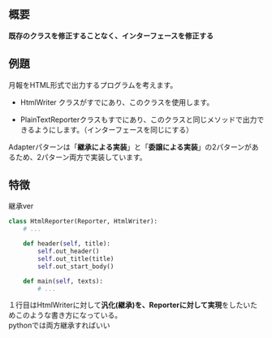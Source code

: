 ## 概要
**既存のクラスを修正することなく、インターフェースを修正する**

## 例題
月報をHTML形式で出力するプログラムを考えます。  

- HtmlWriter クラスがすでにあり、このクラスを使用します。  

- PlainTextReporterクラスもすでにあり、このクラスと同じメソッドで出力できるようにします。（インターフェースを同じにする）  

Adapterパターンは「**継承による実装**」と「**委譲による実装**」の2パターンがあるため、2パターン両方で実装しています。  

## 特徴
継承ver

```python
class HtmlReporter(Reporter, HtmlWriter):
    # ...

    def header(self, title):
        self.out_header()
        self.out_title(title)
        self.out_start_body()

    def main(self, texts):
        # ...
```

１行目はHtmlWriterに対して**汎化(継承)**を、Reporterに対して**実現**をしたいためこのような書き方になっている。  
pythonでは両方継承すればいい
